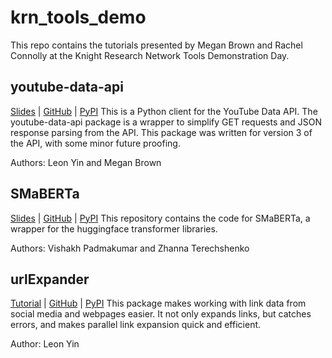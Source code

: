 # krn_tools_demo

This repo contains the tutorials presented by Megan Brown and Rachel Connolly at the Knight Research Network Tools Demonstration Day.

## youtube-data-api
[Slides](https://github.com/SMAPPNYU/krn_tools_demo/blob/main/slides/youtube_data_api_demo.slides.html) | [GitHub](https://github.com/smappnyu/youtube-data-api) | [PyPI](https://pypi.org/project/youtube-data-api/)
This is a Python client for the YouTube Data API. The youtube-data-api package is a wrapper to simplify GET requests and JSON response parsing from the API. This package was written for version 3 of the API, with some minor future proofing.

Authors: Leon Yin and Megan Brown

## SMaBERTa
[Slides](https://github.com/SMAPPNYU/krn_tools_demo/blob/main/slides/smaberta_demo.slides.html) | [GitHub](https://github.com/smappnyu/smaberta) | [PyPI](https://pypi.org/project/smaberta/)
This repository contains the code for SMaBERTa, a wrapper for the huggingface transformer libraries.

Authors: Vishakh Padmakumar and Zhanna Terechshenko

## urlExpander
[Tutorial](https://github.com/SMAPPNYU/krn_tools_demo/blob/main/urlexpander_quickstart.ipynb) | [GitHub](https://github.com/SMAPPNYU/urlExpander) | [PyPI](https://pypi.org/project/urlexpander/)
This package makes working with link data from social media and webpages easier. It not only expands links, but catches errors, and makes parallel link expansion quick and efficient.

Author: Leon Yin
